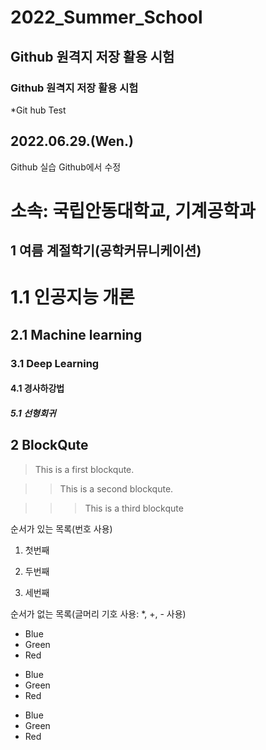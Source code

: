 # 2022_Summer_School
## Github 원격지 저장 활용 시험
### Github 원격지 저장 활용 시험
*Git hub Test
## 2022.06.29.(Wen.)
Github 실습
Github에서 수정


소속: 국립안동대학교, 기계공학과
========================

1 여름 계절학기(공학커뮤니케이션)
--------------------------------------

# 1.1 인공지능 개론
## 2.1 Machine learning 
### 3.1 Deep Learning
#### 4.1 경사하강법
##### 5.1 선형회귀 

2 BlockQute
-----------------

> This is a first blockqute.

> > This is a second blockqute.

> > > This is a third blockqute

순서가 있는 목록(번호 사용)
1. 첫번째

2. 두번째

3. 세번째

순서가 없는 목록(글머리 기호 사용: *, +, - 사용)

* Blue
* Green
* Red

+ Blue
+ Green
+ Red

- Blue
- Green
- Red

